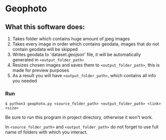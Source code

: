 # Geophoto

## What this software does:
1) Takes folder which contains huge amount of jpeg images
2) Takes every image in order which contains geodata, images that do not contain geodata will be skipped
3) Writes geodata to 'dataset.geojson' file, it will be automatically generated in ```<output_folder_path>```
4) Resizes chosen images and saves them to ```<output_folder_path>```, this is made for preview purposes
5) As a result you will have ```<output_folder_path>```, which contains all info you needed

### Run
```
$ python3 geophoto.py <source_folder_path> <output_folder_path> <link> <size>
```

Be sure to run this program in project directory, otherwise it won't work.

In ```<source_folder_path>``` and ```<output_folder_path>``` do not forget to use full name of folders with which you interact.

